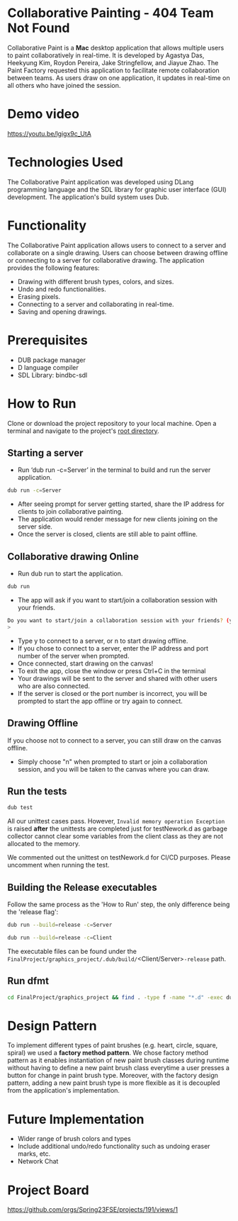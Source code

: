 #  Collaborative Painting - 404 Team Not Found
Collaborative Paint is a **Mac** desktop application that allows multiple users to paint collaboratively in real-time.  It is developed by Agastya Das, Heekyung Kim, Roydon Pereira, Jake Stringfellow, and Jiayue Zhao. The Paint Factory requested this application to facilitate remote collaboration between teams. As users draw on one application, it updates in real-time on all others who have joined the session.

# Demo video
https://youtu.be/lgigx9c_UtA

# Technologies Used
The Collaborative Paint application was developed using DLang programming language and the SDL library for graphic user interface (GUI) development. The application's build system uses Dub.

# Functionality
The Collaborative Paint application allows users to connect to a server and collaborate on a single drawing. Users can choose between drawing offline or connecting to a server for collaborative drawing. The application provides the following features:
* Drawing with different brush types, colors, and sizes.
* Undo and redo functionalities.
* Erasing pixels.
* Connecting to a server and collaborating in real-time.
* Saving and opening drawings.

# Prerequisites
* DUB package manager
* D language compiler
* SDL Library: bindbc-sdl

# How to Run
Clone or download the project repository to your local machine.
Open a terminal and navigate to the project's [root directory](/FinalProject/graphics_project/).

## Starting a server
* Run ‘dub run -c=Server’ in the terminal to build and run the server application.
```bash
dub run -c=Server
```
* After seeing prompt for server getting started, share the IP address for clients to join collaborative painting.
* The application would render message for new clients joining on the server side.
* Once the server is closed, clients are still able to paint offline.

## Collaborative drawing Online
* Run dub run to start the application.
```bash
dub run
```
* The app will ask if you want to start/join a collaboration session with your friends.
```bash
Do you want to start/join a collaboration session with your friends? (y/n):
> 
```
* Type y to connect to a server, or n to start drawing offline.
* If you chose to connect to a server, enter the IP address and port number of the server when prompted.
* Once connected, start drawing on the canvas!
* To exit the app, close the window or press Ctrl+C in the terminal
* Your drawings will be sent to the server and shared with other users who are also connected.
* If the server is closed or the port number is incorrect, you will be prompted to start the app offline or try again to connect.

## Drawing Offline
If you choose not to connect to a server, you can still draw on the canvas offline. 
* Simply choose "n" when prompted to start or join a collaboration session, and you will be taken to the canvas where you can draw.

## Run the tests
```bash
dub test
```
All our unittest cases pass. However, `Invalid memory operation Exception` is raised **after** the unittests are completed just for testNework.d as garbage collector cannot clear some variables from the client class as they are not allocated to the memory.

We commented out the unittest on testNework.d for CI/CD purposes. Please uncomment when running the test.  

## Building the Release executables
Follow the same process as the 'How to Run' step, the only difference being the 'release flag':
```bash
dub run --build=release -c=Server
```
```bash
dub run --build=release -c=Client
```
The executable files can be found under the `FinalProject/graphics_project/.dub/build/`<Client/Server>`-release` path.

## Run dfmt
```bash
cd FinalProject/graphics_project && find . -type f -name "*.d" -exec dub run dfmt -- -i {} \;
```

# Design Pattern

To implement different types of paint brushes (e.g. heart, circle, square, spiral) we used a **factory method pattern**. We chose factory method pattern as it enables instantiation of new paint brush classes during runtime without having to define a new paint brush class everytime a user presses a button for change in paint brush type. Moreover, with the factory design pattern, adding a new paint brush type is more flexible as it is decoupled from the application's implementation.

# Future Implementation
- Wider range of brush colors and types
- Include additional undo/redo functionality such as undoing eraser marks, etc. 
- Network Chat

# Project Board

https://github.com/orgs/Spring23FSE/projects/191/views/1
